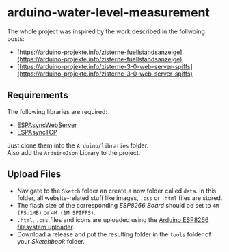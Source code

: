 # arduino-water-level-measurement

The whole project was inspired by the work described in the follwoing posts:

- [https://arduino-projekte.info/zisterne-fuellstandsanzeige](https://arduino-projekte.info/zisterne-fuellstandsanzeige)
- [https://arduino-projekte.info/zisterne-3-0-web-server-spiffs](https://arduino-projekte.info/zisterne-3-0-web-server-spiffs)

## Requirements

The following libraries are required:

- [ESPAsyncWebServer](https://github.com/me-no-dev/ESPAsyncWebServer)
- [ESPAsyncTCP](https://github.com/me-no-dev/ESPAsyncTCP)

Just clone them into the `Arduino/libraries` folder.  
Also add the `ArduinoJson` Library to the project.

## Upload Files

 -  Navigate to the `Sketch` folder an create a now folder called `data`. In this folder, all website-related stuff like images, `.css` or `.html` files are stored.
 - The flash size of the corresponding _ESP8266 Board_ should be set to `4M (FS:1MB)` or `4M (1M SPIFFS)`.
- `.html`, `.css` files and icons are uploaded using the [Arduino ESP8266 filesystem uploader](https://github.com/esp8266/arduino-esp8266fs-plugin).
- Download a release and put the resulting folder in the `tools` folder of your _Sketchbook_ folder.

